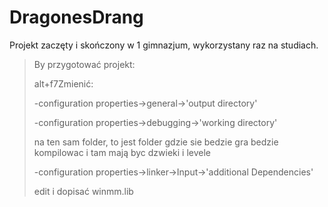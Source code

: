 DragonesDrang
=============
Projekt zaczęty i skończony w 1 gimnazjum, wykorzystany raz na studiach.


>By przygotować projekt:
>
>alt+f7Zmienić:
>
>-configuration properties->general->'output directory' 
>
>-configuration properties->debugging->'working directory'
>
>na ten sam folder, to jest folder gdzie sie bedzie gra bedzie kompilowac i tam mają byc dzwieki i levele
>
>
>-configuration properties->linker->Input->'additional Dependencies'
>
>edit i dopisać winmm.lib
